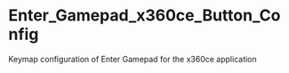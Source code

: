 # Enter_Gamepad_x360ce_Button_Config
Keymap configuration of Enter Gamepad for the x360ce application
